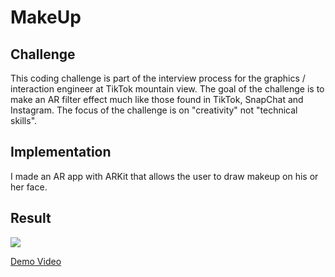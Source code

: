# MakeUp

## Challenge
This coding challenge is part of the interview process for the graphics / interaction engineer at TikTok mountain view. The goal of the challenge is to make an AR filter effect much like those found in TikTok, SnapChat and Instagram. The focus of the challenge is on "creativity" not "technical skills". 

## Implementation
I made an AR app with ARKit that allows the user to draw makeup on his or her face. 

## Result
![](DemoGif.gif)

[Demo Video](MakeUpAppDemo.mov)
